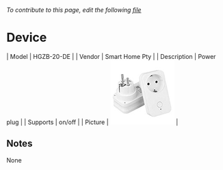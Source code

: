 
*To contribute to this page, edit the following
[file](https://github.com/Koenkk/zigbee2mqtt.io/blob/master/docgen/device_page_notes.js)*

# Device

| Model | HGZB-20-DE  |
| Vendor  | Smart Home Pty  |
| Description | Power plug |
| Supports | on/off |
| Picture | ![../images/devices/HGZB-20-DE.jpg](../images/devices/HGZB-20-DE.jpg) |

## Notes

None
